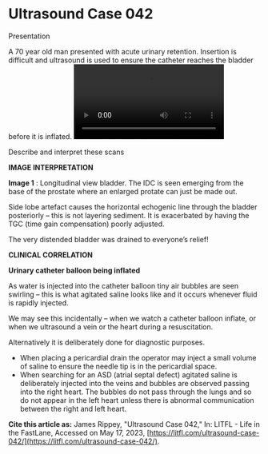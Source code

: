 # Ultrasound Case 042
Presentation


A 70 year old man presented with acute urinary retention. Insertion is difficult and ultrasound is used to ensure the catheter reaches the bladder before it is inflated. 
![](https://litfl.com/wp-content/uploads/2018/12/ITFL-Top-100-Ultrasound-042.mp4)


Describe and interpret these scans

**IMAGE INTERPRETATION** 



**Image 1** : Longitudinal view bladder. The IDC is seen emerging from the base of the prostate where an enlarged protate can just be made out. 


Side lobe artefact causes the horizontal echogenic line through the bladder posteriorly – this is not layering sediment. It is exacerbated by having the TGC (time gain compensation) poorly adjusted. 


The very distended bladder was drained to everyone’s relief!


**CLINICAL CORRELATION** 



**Urinary catheter balloon being inflated** 


As water is injected into the catheter balloon tiny air bubbles are seen swirling – this is what agitated saline looks like and it occurs whenever fluid is rapidly injected. 


We may see this incidentally – when we watch a catheter balloon inflate, or when we ultrasound a vein or the heart during a resuscitation. 


Alternatively it is deliberately done for diagnostic purposes. 

- When placing a pericardial drain the operator may inject a small volume of saline to ensure the needle tip is in the pericardial space. 
- When searching for an ASD (atrial septal defect) agitated saline is deliberately injected into the veins and bubbles are observed passing into the right heart. The bubbles do not pass through the lungs and so do not appear in the left heart unless there is abnormal communication between the right and left heart.

**Cite this article as:**  James Rippey, "Ultrasound Case 042," In: LITFL - Life in the FastLane, Accessed on May 17, 2023, [https://litfl.com/ultrasound-case-042/](https://litfl.com/ultrasound-case-042/).


